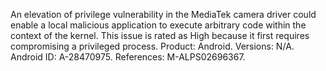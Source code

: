 An elevation of privilege vulnerability in the MediaTek camera driver could enable a local malicious application to execute arbitrary code within the context of the kernel. This issue is rated as High because it first requires compromising a privileged process. Product: Android. Versions: N/A. Android ID: A-28470975. References: M-ALPS02696367.